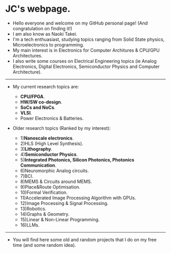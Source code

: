 # JC's webpage.

- Hello everyone and welcome on my GitHub personal page! (And congratulation on finding it!)
- I am also know as Naoki Takei.
- I'm a tech enthuasiast, studying topics ranging from Solid State physics, Microelectronics to programming.
- My main interest is in Electronics for Computer Architures & CPU/GPU Architectures.
- I also write some courses on Electrical Engineering topics (ie Analog Electronics, Digital Electronics, Semiconductor Physics and Computer Architecture).
---
- My current research topics are:
   * **CPU/FPGA**.
   * **HW/SW co-design**.
   * **SoCs and NoCs**.
   * **VLSI**.
   * Power Electronics & Batteries.

- Older research topics (Ranked by my interest):
   * 1)**Nanoscale electronics**.
   * 2)HLS (High Level Synthesis).
   * 3)**Lithography**.
   * 4)**Semiconductor Physics**.
   * 5)**Integrated Photonics, Silicon Photonics, Photonics Communication**.
   * 6)Neuromorphic Analog circuits.
   * 7)BCI.
   * 8)MEMS & Circuits around MEMS.
   * 9)Place&Route Optimisation.
   * 10)Formal Verification.
   * 11)Accelerated Image Processing Algorithm with GPUs.
   * 12)Image Processing & Signal Processing.
   * 13)Robotics.
   * 14)Graphs & Geometry.
   * 15)Linear & Non-Linear Programming.
   * 16)LLMs.
---
- You will find here some old and random projects that I do on my free time (and some random idea).
